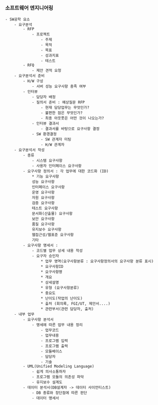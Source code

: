 ### 소프트웨어 엔지니어링
    - SW공학 요소
        - 요구분석
            - RFP
                - 프로젝트 
                    - 주제
                    - 목적
                    - 목표
                    - 성과지표
                    - 테스트
            - RFQ
                - 제안 견적 요청
        - 요구분석서 준비
            - H/W 구성
                - 서버 성능 요구사항 충족 여부
            - 인터뷰
                - 담당자 배정
                - 질의서 준비 : 예상질문 RFP
                    - 현재 담당업무는 무엇인가?
                    - 불편한 점은 무엇인가?
                    - 최종 아웃풋은 어떤 것이 나오는가?
                - 인터뷰 결과서 
                    - 결과서를 바탕으로 요구사항 결정
                - SW 환경결정
                    - SW 관계자 미팅
                    - H/W 관계자
        - 요구분석서 작성
            - 종류
                - 시스템 요구사항
                - 사용자 인터페이스 요구사항
            - 요구사항 정의서 : 각 업무에 대한 코드화 (ID)
                * 기능 요구사항
                성능 요구사항
                인터페이스 요구사항
                운영 요구사항
                자원 요구사항
                검증 요구사항
                테스트 요구사항
                문서화(산출물) 요구사항
                보안 요구사항
                품질 요구사항
                유지보수 요구사항
                웹접근성/웹표준 요구사항
                기타
            - 요구사항 명세서 :
                - 코드별 업무 상세 내용 작성
                - 요구자 승인자
                    * 업무 영역(요구사항분류 : 요구사항정의서의 요구사항 분류 표시)
                    * 요구사항ID
                    * 요구사항명
                    * 개요
                    * 상세설명
                    * 유형 (요구사항분류)
                    * 중요도
                    * 난이도(작업의 난이도)
                    * 출처 (회의록, FGI/UT, 제안서....)
                    * 관련부서(관련 담당자, 출처)
        - 내부 업무
            - 요구사항 분석서
                - 명세에 따른 업무 내용 정리
                    - 업무코드
                    - 업무내용
                    - 프로그램 입력
                    - 프로그램 출력
                    - 모듈베이스
                    - 담당자
                    - 기술
            - UML(Unified Modeling Language)
                - 쉽게 의사소통하자
                - 프로그램 모듈의 의존성 파악
                - 유지보수 설계도
            - 데이터 분석서(DB설계자 -> 데이터 사이언티스트)
                - DB 종류와 장단점에 따른 판단
                - 데이터 명세서